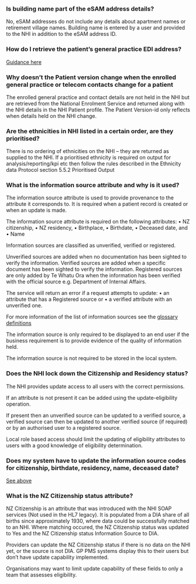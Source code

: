 


### Is building name part of the eSAM address details?
No, eSAM addresses do not include any details about apartment names or retirement village names.  Building name is entered by a user and provided to the NHI in addition to the eSAM address ID.



### How do I retrieve the patient’s general practice EDI address?

[Guidance here](/guidance.html#lookup-edi-for-an-enrolled-patients-general-practice)



### Why doesn’t the Patient version change when the enrolled general practice or telecom contacts change for a patient

The enrolled general practice and contact details are not held in the NHI but are retrieved from the National Enrolment Service and returned along with the NHI details in the NHI Patient profile. The Patient Version-id only reflects when details held on the NHI change.



### Are the ethnicities in NHI listed in a certain order, are they prioritised?

There is no ordering of ethnicities on the NHI – they are returned as supplied to the NHI. 
If a prioritised ethnicity is required on output for analysis/reporting/kpi etc then follow the rules described in the Ethnicity data Protocol section 5.5.2 Prioritised Output   



### What is the information source attribute and why is it used?

The information source attribute is used to provide provenance to the attribute it corresponds to. It is required when a patient record is created or when an update is made. 

The information source attribute is required on the following attributes:
•	NZ citizenship,
•	NZ residency,
•	Birthplace,
•	Birthdate,
•	Deceased date, and
•	Name

Information sources are classified as unverified, verified or registered.

Unverified sources are added when no documentation has been sighted to verify the information. Verified sources are added when a specific document has been sighted to verify the information. Registered sources are only added by Te Whatu Ora when the information has been verified with the official source e.g. Department of Internal Affairs. 

The service will return an error if a request attempts to update:
•	an attribute that has a Registered source or 
•	a verified attribute with an unverified one. 

For more information of the list of information sources see the [glossary definitions](/glossary.html)

The information source is only required to be displayed to an end user if the business requirement is to provide evidence of the quality of information held. 

The information source is not required to be stored in the local system. 



### Does the NHI lock down the Citizenship and Residency status?

The NHI provides update access to all users with the correct permissions.

If an attribute is not present it can be added using the update-eligibility operation.

If present then an unverified source can be updated to a verified source, a verified source can then be updated to another verified source (if required) or by an authorised user to a registered source.

Local role based access should limit the updating of eligibility attributes to users with a good knowledge of eligibility determination. 



### Does my system have to update the information source codes for citizenship, birthdate, residency, name, deceased date?

[See above](/FAQ.html#what-is-the-information-source-attribute-and-why-is-it-used)


### What is the NZ Citizenship status attribute?

NZ Citizenship is an attribute that was introduced with the NHI SOAP services (Not used in the HL7 legacy). It is populated from a DIA share of all births since approximately 1930, where data could be successfully matched to an NHI. Where matching occured, the NZ Citizenship status was updated to Yes and the NZ Citizenship status Information Source to DIA. 

Providers can update the NZ Citizenship status if there is no data on the NHI yet, or the source is not DIA. GP PMS systems display this to their users but don’t have update capability implemented.

Organisations may want to limit update capability of these fields to only a team that assesses eligibility. 
